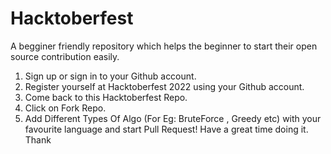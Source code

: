 # Hacktoberfest
A begginer friendly repository which helps the beginner to start their open source contribution easily. 
1. Sign up or sign in to your Github account. 
2. Register yourself at Hacktoberfest 2022 using your Github account.
3. Come back to this Hacktoberfest Repo.
4. Click on Fork Repo.
5. Add Different Types Of Algo (For Eg: BruteForce , Greedy etc) with your favourite language and start Pull Request! Have a great time doing it. 
Thank 
